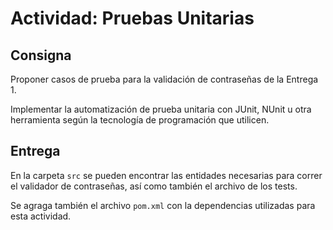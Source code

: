# Actividad: Pruebas Unitarias

## Consigna 
Proponer casos de prueba para la validación de contraseñas de la Entrega 1.

Implementar la automatización de prueba unitaria con JUnit, NUnit u otra herramienta según la tecnología de programación que utilicen.

## Entrega
En la carpeta `src` se pueden encontrar las entidades necesarias para correr el validador de contraseñas, así como también el archivo de los tests.

Se agraga también el archivo `pom.xml` con la dependencias utilizadas para esta actividad.